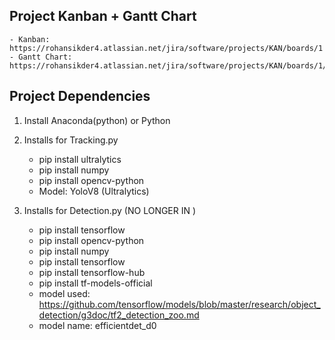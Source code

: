 ## Project Kanban + Gantt Chart
    - Kanban: https://rohansikder4.atlassian.net/jira/software/projects/KAN/boards/1
    - Gantt Chart: https://rohansikder4.atlassian.net/jira/software/projects/KAN/boards/1/timeline

## Project Dependencies

1. Install Anaconda(python) or Python

2. Installs for Tracking.py
    - pip install ultralytics
    - pip install numpy
    - pip install opencv-python
    - Model: YoloV8 (Ultralytics)


2. Installs for Detection.py (NO LONGER IN )
    - pip install tensorflow
    - pip install opencv-python
    - pip install numpy
    - pip install tensorflow 
    - pip install tensorflow-hub
    - pip install tf-models-official
    - model used: https://github.com/tensorflow/models/blob/master/research/object_detection/g3doc/tf2_detection_zoo.md
    - model name: efficientdet_d0